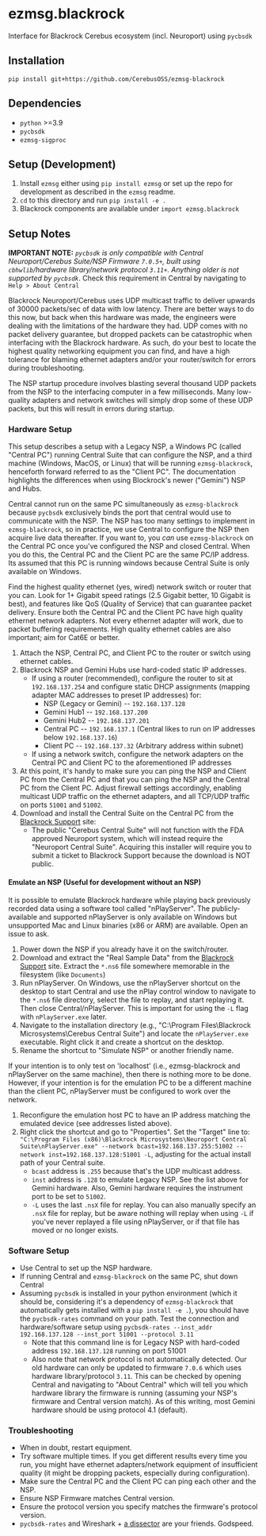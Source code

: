 # ezmsg.blackrock

Interface for Blackrock Cerebus ecosystem (incl. Neuroport) using `pycbsdk`

## Installation
`pip install git+https://github.com/CerebusOSS/ezmsg-blackrock`

## Dependencies

* `python` >=3.9
* `pycbsdk` 
* `ezmsg-sigproc`

## Setup (Development)

1. Install `ezmsg` either using `pip install ezmsg` or set up the repo for development as described in the `ezmsg` readme.
2. `cd` to this directory and run `pip install -e .`
3. Blackrock components are available under `import ezmsg.blackrock`

## Setup Notes

__IMPORTANT NOTE:__ _`pycbsdk` is only compatible with Central Neuroport/Cerebus Suite/NSP Firmware `7.0.5+`, built using `cbhwlib`/hardware library/network protocol `3.11+`.  Anything older is not supported by `pycbsdk`_.  Check this requirement in Central by navigating to `Help > About Central`

Blackrock Neuroport/Cerebus uses UDP multicast traffic to deliver upwards of 30000 packets/sec of data with low latency.  There are better ways to do this now, but back when this hardware was made, the engineers were dealing with the limitations of the hardware they had.  UDP comes with no packet delivery guarantee, but dropped packets can be catastrophic when interfacing with the Blackrock hardware.  As such, do your best to locate the highest quality networking equipment you can find, and have a high tolerance for blaming ethernet adapters and/or your router/switch for errors during troubleshooting.

The NSP startup procedure involves blasting several thousand UDP packets from the NSP to the interfacing computer in a few milliseconds.  Many low-quality adapters and network switches will simply drop some of these UDP packets, but this will result in errors during startup.

### Hardware Setup

This setup describes a setup with a Legacy NSP, a Windows PC (called "Central PC") running Central Suite that can configure the NSP, and a third machine (Windows, MacOS, or Linux) that will be running `ezmsg-blackrock`, henceforth forward referred to as the "Client PC". The documentation highlights the differences when using Blockrock's newer ("Gemini") NSP and Hubs.

Central cannot run on the same PC simultaneously as `ezmsg-blackrock` because `pycbsdk` exclusively binds the port that central would use to communicate with the NSP.  The NSP has too many settings to implement in `ezmsg-blackrock`, so in practice, we use Central to configure the NSP then acquire live data thereafter.  If you want to, you _can_ use `ezmsg-blackrock` on the Central PC once you've configured the NSP and closed Central.  When you do this, the Central PC and the Client PC are the same PC/IP address.  Its assumed that this PC is running windows because Central Suite is only available on Windows.

Find the highest quality ethernet (yes, wired) network switch or router that you can.  Look for 1+ Gigabit speed ratings (2.5 Gigabit better, 10 Gigabit is best), and features like QoS (Quality of Service) that can guarantee packet delivery. Ensure both the Central PC and the Client PC have high quality ethernet network adapters.  Not every ethernet adapter will work, due to packet buffering requirements. High quality ethernet cables are also important; aim for Cat6E or better.

1. Attach the NSP, Central PC, and Client PC to the router or switch using ethernet cables.
1. Blackrock NSP and Gemini Hubs use hard-coded static IP addresses.
    * If using a router (recommended), configure the router to sit at `192.168.137.254` and configure static DHCP assignments (mapping adapter MAC addresses to preset IP addresses) for:
        * NSP (Legacy or Gemini) -- `192.168.137.128`
        * Gemini Hub1 -- `192.168.137.200`
        * Gemini Hub2 -- `192.168.137.201`
        * Central PC -- `192.168.137.1` (Central likes to run on IP addresses below `192.168.137.16`)
        * Client PC -- `192.168.137.32` (Arbitrary address within subnet)
    * If using a network switch, configure the network adapters on the Central PC and Client PC to the aforementioned IP addresses
1. At this point, it's handy to make sure you can ping the NSP and Client PC from the Central PC and that you can ping the NSP and the Central PC from the Client PC.  Adjust firewall settings accordingly, enabling multicast UDP traffic on the ethernet adapters, and all TCP/UDP traffic on ports `51001` and `51002`.
1. Download and install the Central Suite on the Central PC from the [Blackrock Support](https://blackrockneurotech.com/support/) site: 
    * The public "Cerebus Central Suite" will not function with the FDA approved Neuroport system, which will instead require the "Neuroport Central Suite".  Acquiring this installer will require you to submit a ticket to Blackrock Support because the download is NOT public.

#### Emulate an NSP (Useful for development without an NSP)

It is possible to emulate Blackrock hardware while playing back previously recorded data using a software tool called "nPlayServer".
The publicly-available and supported nPlayServer is only available on Windows but unsupported Mac and Linux binaries (x86 or ARM) are available. Open an issue to ask.  

1. Power down the NSP if you already have it on the switch/router.
1. Download and extract the "Real Sample Data" from the [Blackrock Support](https://blackrockneurotech.com/support/) site. Extract the `*.ns6` file somewhere memorable in the filesystem (like `Documents`)
1. Run nPlayServer. On Windows, use the nPlayServer shortcut on the desktop to start Central and use the nPlay control window to navigate to the `*.ns6` file directory, select the file to replay, and start replaying it.  Then close Central/nPlayServer. This is important for using the `-L` flag with `nPlayServer.exe` later.
1. Navigate to the installation directory (e.g., "C:\Program Files\Blackrock Microsystems\Cerebus Central Suite") and locate the `nPlayServer.exe` executable.  Right click it and create a shortcut on the desktop.
1. Rename the shortcut to "Simulate NSP" or another friendly name.

If your intention is to only test on 'localhost' (i.e., ezmsg-blackrock and nPlayServer on the same machine), then there is nothing more to be done.
However, if your intention is for the emulation PC to be a different machine than the client PC, nPlayServer must be configured to work over the network.

1. Reconfigure the emulation host PC to have an IP address matching the emulated device (see addresses listed above). 
1. Right click the shortcut and go to "Properties".  Set the "Target" line to: `"C:\Program Files (x86)\Blackrock Microsystems\Neuroport Central Suite\nPlayServer.exe" --network bcast=192.168.137.255:51002 --network inst=192.168.137.128:51001 -L`, adjusting for the actual install path of your Central suite.
    * `bcast` address is `.255` because that's the UDP multicast address.
    * `inst` address is `.128` to emulate Legacy NSP. See the list above for Gemini hardware. Also, Gemini hardware requires the instrument port to be set to `51002`.
    * `-L` uses the last `.nsX` file for replay.  You can also manually specify an `.nsX` file for replay, but be aware nothing will replay when using `-L` if you've never replayed a file using nPlayServer, or if that file has moved or no longer exists.

### Software Setup

* Use Central to set up the NSP hardware.
* If running Central and `ezmsg-blackrock` on the same PC, shut down Central
* Assuming `pycbsdk` is installed in your python environment (which it should be, considering it's a dependency of `ezmsg-blackrock` that automatically gets installed with a `pip install -e .`), you should have the `pycbsdk-rates` command on your path.  Test the connection and hardware/software setup using `pycbsdk-rates --inst_addr 192.168.137.128 --inst_port 51001 --protocol 3.11`
    * Note that this command line is for Legacy NSP with hard-coded address `192.168.137.128` running on port 51001
    * Also note that network protocol is not automatically detected.  Our old hardware can only be updated to firmware `7.0.6` which uses hardware library/protocol `3.11`.  This can be checked by opening Central and navigating to "About Central" which will tell you which hardware library the firmware is running (assuming your NSP's firmware and Central version match). As of this writing, most Gemini hardware should be using protocol 4.1 (default).

### Troubleshooting

* When in doubt, restart equipment.
* Try software multiple times.  If you get different results every time you run, you might have ethernet adapters/network equipment of insufficient quality (it might be dropping packets, especially during configuration).
* Make sure the Central PC and the Client PC can ping each other and the NSP.
* Ensure NSP Firmware matches Central version.
* Ensure the protocol version you specify matches the firmware's protocol version.
* `pycbsdk-rates` and Wireshark + [a dissector](https://github.com/CerebusOSS/CerebusWireshark) are your friends. Godspeed.
